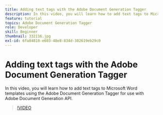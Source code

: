 ```yaml
---
title: Adding text tags with the Adobe Document Generation Tagger
description: In this video, you will learn how to add text tags to Microsoft Word templates using Adobe Document Generation Tagger for use with Adobe Document Generation API
feature: tutorial
topics: Adobe Document Generation Tagger
role: Developer
skill: Beginner
thumbnail: 332116.jpg
exl-id: 6fa84810-e603-48e8-834d-302619eb29c0
---
```

# Adding text tags with the Adobe Document Generation Tagger

In this video, you will learn how to add text tags to Microsoft Word templates using the Adobe Document Generation Tagger for use with Adobe Document Generation API.

>[!VIDEO](https://video.tv.adobe.com/v/332116?hidetitle=true)
